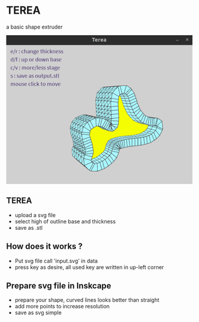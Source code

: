 # TEREA
a basic shape extruder

![TeraaExample](imgs/terea.png)

## TEREA

  - upload a svg file
  - select high of outline base and thickness
  - save as .stl
 
## How does it works ?

 - Put svg file call 'input.svg' in data 
 - press key as desire, all used key are written in up-left corner


## Prepare svg file in Inskcape
 - prepare your shape, curved lines looks better than straight
 - add more points to increase resolution
 - save as svg simple
